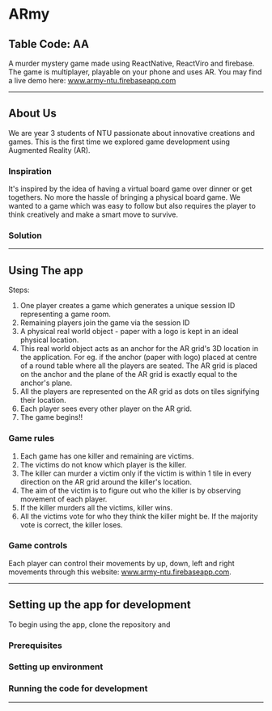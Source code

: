# ARmy
## Table Code: AA

A murder mystery game made using ReactNative, ReactViro and firebase. The game is multiplayer, playable on your phone and uses AR. You may find a live demo here: www.army-ntu.firebaseapp.com

---

## About Us

We are year 3 students of NTU passionate about innovative creations and games. This is the first time we explored game development using Augmented Reality (AR). 


### Inspiration

It's inspired by the idea of having a virtual board game over dinner or get togethers. No more the hassle of bringing a physical board game. We wanted to a game which was easy to follow but also requires the player to think creatively and make a smart move to survive. 

### Solution





---

## Using The app

Steps:
1. One player creates a game which generates a unique session ID representing a game room.
2. Remaining players join the game via the session ID
3. A physical real world object - paper with a logo is kept in an ideal physical location.
4. This real world object acts as an anchor for the AR grid's 3D location in the application. For eg. if the anchor (paper with logo) placed at centre of a round table where all the players are seated. The AR grid is placed on the anchor and the plane of the AR grid is exactly equal to the anchor's plane.
5. All the players are represented on the AR grid as dots on tiles signifying their location.
6. Each player sees every other player on the AR grid.
7. The game begins!!


### Game rules

1. Each game has one killer and remaining are victims. 
2. The victims do not know which player is the killer.
3. The killer can murder a victim only if the victim is within 1 tile in every direction on the AR grid around the killer's location.
4. The aim of the victim is to figure out who the killer is by observing movement of each player.
5. If the killer murders all the victims, killer wins. 
6. All the victims vote for who they think the killer might be. If the majority vote is correct, the killer loses. 

### Game controls

Each player can control their movements by up, down, left and right movements through this website: www.army-ntu.firebaseapp.com. 


---

## Setting up the app for development

To begin using the app, clone the repository and 

### Prerequisites

### Setting up environment

### Running the code for development

---
